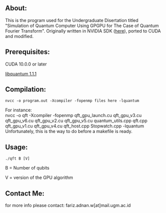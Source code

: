 ## About:
This is the program used for the Undergraduate Disertation titled "Simulation of Quantum Computer Using GPGPU for The Case of Quantum Fourier Transform". Originally written in NVIDIA SDK ([here](https://www.eecg.utoronto.ca/~moshovos/CUDA08/arx/QFT_report.pdf)), ported to CUDA and modified.

## Prerequisites:
CUDA 10.0.0 or later

[libquantum 1.1.1](http://www.libquantum.de/files/libquantum-1.1.1.tar.gz)

## Compilation:
	nvcc -o program.out -Xcompiler -fopenmp files here -lquantum
For instance:	
	nvcc -o qft -Xcompiler -fopenmp qft_gpu_launch.cu qft_gpu_v3.cu qft_gpu_v6.cu qft_gpu_v2.cu qft_gpu_v5.cu quantum_utils.cpp qft.cpp qft_gpu_v1.cu qft_gpu_v4.cu qft_host.cpp Stopwatch.cpp -lquantum
	Unfortunately, this is the way to do before a makefile is ready.
## Usage:
	./qft B [V]
B = Number of qubits

V = version of the GPU algorithm

## Contact Me:
for more info please contact: fariz.adnan.w[at]mail.ugm.ac.id
